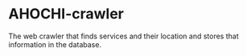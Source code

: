 # AHOCHI-crawler
The web crawler that finds services and their location and stores that information in the database.

